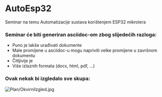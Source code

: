 # AutoEsp32
Seminar na temu Automatizacije sustava korištenjem ESP32 mikrolera

### Seminar će biti generiran asciidoc-om zbog slijedećih razloga:
* Puno je lakše urađivati dokumente
* Male promijene u asciidoc-u mogu napriviti velke promijene u završnom dokumentu
* Čitljivije je
* Više izlaznih formata (docx, html, pdf, ...)

### Ovak nekak bi izgledalo sve skupa:

![Plan/OkvirniIzgled.jpg]()
